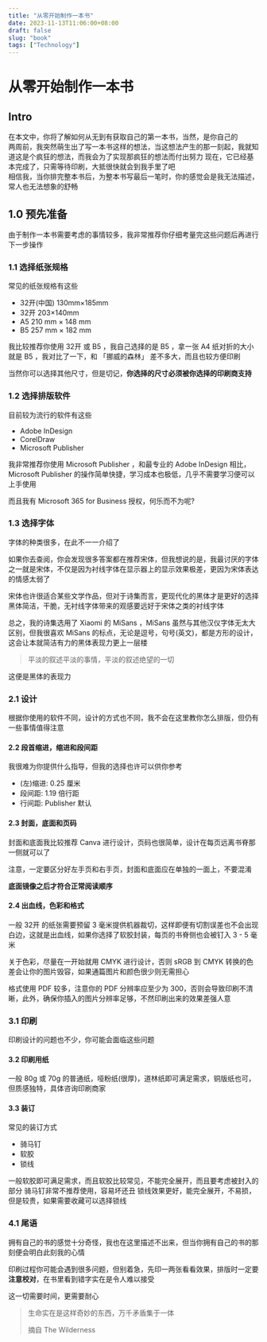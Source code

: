```yaml
---  
title: "从零开始制作一本书"  
date: 2023-11-13T11:06:00+08:00  
draft: false  
slug: "book"  
tags: ["Technology"]  
---  
```

# 从零开始制作一本书
## Intro
在本文中，你将了解如何从无到有获取自己的第一本书，当然，是你自己的  
两周前，我突然萌生出了写一本书这样的想法，当这想法产生的那一刻起，我就知道这是个疯狂的想法，而我会为了实现那疯狂的想法而付出努力
现在，它已经基本完成了，只需等待印刷，大抵很快就会到我手里了吧  
相信我，当你排完整本书后，为整本书写最后一笔时，你的感觉会是我无法描述，常人也无法想象的舒畅  
## 1.0 预先准备
由于制作一本书需要考虑的事情较多，我非常推荐你仔细考量完这些问题后再进行下一步操作
### 1.1 选择纸张规格
常见的纸张规格有这些
- 32开(中国) 130mm×185mm
- 32开 203×140mm
- A5 210 mm × 148 mm
- B5 257 mm × 182 mm

我比较推荐你使用 32开 或 B5 ，我自己选择的是 B5 ，拿一张 A4 纸对折的大小就是 B5 ，我对比了一下，和 「挪威的森林」 差不多大，而且也较方便印刷   

当然你可以选择其他尺寸，但是切记，**你选择的尺寸必须被你选择的印刷商支持**
### 1.2 选择排版软件
目前较为流行的软件有这些
- Adobe InDesign
- CorelDraw
- Microsoft Publisher

我非常推荐你使用 Microsoft Publisher ，和最专业的 Adobe InDesign 相比，Microsoft Publisher 的操作简单快捷，学习成本也极低，几乎不需要学习便可以上手使用

而且我有 Microsoft 365 for Business 授权，何乐而不为呢?
### 1.3 选择字体
字体的种类很多，在此不一一介绍了

如果你去查阅，你会发现很多答案都在推荐宋体，但我想说的是，我最讨厌的字体之一就是宋体，不仅是因为衬线字体在显示器上的显示效果极差，更因为宋体表达的情感太弱了

宋体也许很适合某些文学作品，但对于诗集而言，更现代化的黑体才是更好的选择
黑体简洁，干脆，无衬线字体带来的观感要远好于宋体之类的衬线字体

总之，我的诗集选用了 Xiaomi 的 MiSans ，MiSans 虽然与其他汉仪字体无太大区别，但我很喜欢 MiSans 的标点，无论是逗号，句号(英文)，都是方形的设计，这会让本就简洁有力的黑体表现力更上一层楼

> 平淡的叙述平淡的事情，平淡的叙述绝望的一切

这便是黑体的表现力
### 2.1 设计
根据你使用的软件不同，设计的方式也不同，我不会在这里教你怎么排版，但仍有一些事情值得注意
#### 2.2 段首缩进，缩进和段间距
我很难为你提供什么指导，但我的选择也许可以供你参考
- (左)缩进: 0.25 厘米
- 段间距: 1.19 倍行距
- 行间距: Publisher 默认
#### 2.3 封面，底面和页码
封面和底面我比较推荐 Canva 进行设计，页码也很简单，设计在每页远离书脊那一侧就可以了

注意，一定要区分好左手页和右手页，封面和底面应在单独的一面上，不要混淆

**底面镜像之后才符合正常阅读顺序**
#### 2.4 出血线，色彩和格式
一般 32开 的纸张需要预留 3 毫米提供机器裁切，这样即便有切割误差也不会出现白边，这就是出血线，如果你选择了软胶封装，每页的书脊侧也会被钉入 3 - 5 毫米

关于色彩，尽量在一开始就用 CMYK 进行设计，否则 sRGB 到 CMYK 转换的色差会让你的图片毁容，如果通篇图片和颜色很少则无需担心

格式使用 PDF 较多，注意你的 PDF 分辨率应至少为 300，否则会导致印刷不清晰，此外，确保你插入的图片分辨率足够，不然印刷出来的效果差强人意
### 3.1 印刷
印刷设计的问题也不少，你可能会面临这些问题
#### 3.2 印刷用纸
一般 80g 或 70g 的普通纸，哑粉纸(很厚)，道林纸即可满足需求，铜版纸也可，但质感独特，具体咨询印刷商家
#### 3.3 装订
常见的装订方式
- 骑马钉
- 软胶
- 锁线

一般软胶即可满足需求，而且软胶比较常见，不能完全展开，而且要考虑被封入的部分
骑马钉非常不推荐使用，容易坏还丑
锁线效果更好，能完全展开，不易损，但是较贵，如果需要收藏可以选择锁线
### 4.1 尾语
拥有自己的书的感觉十分奇怪，我也在这里描述不出来，但当你拥有自己的书的那刻便会明白此刻我的心情

印刷过程你可能会遇到很多问题，但别着急，先印一两张看看效果，排版时一定要**注意校对**，在书里看到错字实在是令人难以接受

这一切需要时间，更需要耐心

> 生命实在是这样奇妙的东西，万千矛盾集于一体  
>  
> 摘自 The Wilderness
